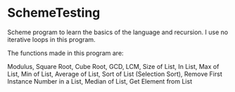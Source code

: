 # SchemeTesting
Scheme program to learn the basics of the language and recursion. I use no iterative loops in this program.

The functions made in this program are:

Modulus,
Square Root, 
Cube Root,
GCD,
LCM,
Size of List,
In List,
Max of List,
Min of List,
Average of List,
Sort of List (Selection Sort),
Remove First Instance Number in a List,
Median of List, 
Get Element from List
